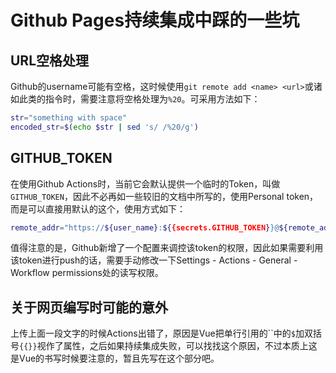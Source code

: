 # Github Pages持续集成中踩的一些坑

## URL空格处理

Github的username可能有空格，这时候使用`git remote add <name> <url>`或诸如此类的指令时，需要注意将空格处理为`%20`。可采用方法如下：

```bash
str="something with space"
encoded_str=$(echo $str | sed 's/ /%20/g')
```

## GITHUB_TOKEN

在使用Github Actions时，当前它会默认提供一个临时的Token，叫做`GITHUB_TOKEN`，因此不必再如一些较旧的文档中所写的，使用Personal token，而是可以直接用默认的这个，使用方式如下：

```bash
remote_addr="https://${user_name}:${{secrets.GITHUB_TOKEN}}@${remote_addr}"
```

值得注意的是，Github新增了一个配置来调控该token的权限，因此如果需要利用该token进行push的话，需要手动修改一下Settings - Actions - General - Workflow permissions处的读写权限。

## 关于网页编写时可能的意外

上传上面一段文字的时候Actions出错了，原因是Vue把单行引用的\`\`中的`$`加双括号`{{}}`视作了属性，之后如果持续集成失败，可以找找这个原因，不过本质上这是Vue的书写时候要注意的，暂且先写在这个部分吧。